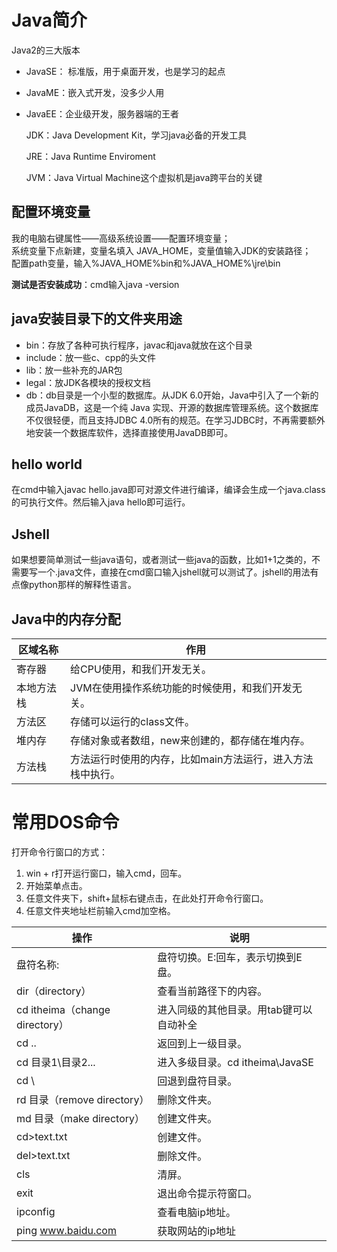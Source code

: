 # Java简介

Java2的三大版本

- JavaSE： 标准版，用于桌面开发，也是学习的起点

- JavaME：嵌入式开发，没多少人用

- JavaEE：企业级开发，服务器端的王者

  JDK：Java Development Kit，学习java必备的开发工具

  JRE：Java Runtime Enviroment

  JVM：Java Virtual Machine这个虚拟机是java跨平台的关键

## 配置环境变量

我的电脑右键属性——高级系统设置——配置环境变量；  
系统变量下点新建，变量名填入 JAVA_HOME，变量值输入JDK的安装路径；  
配置path变量，输入%JAVA_HOME%bin和%JAVA_HOME%\jre\bin

**测试是否安装成功**：cmd输入java -version

## java安装目录下的文件夹用途

- bin：存放了各种可执行程序，javac和java就放在这个目录
- include：放一些c、cpp的头文件
- lib：放一些补充的JAR包
- legal：放JDK各模块的授权文档
- db：db目录是一个小型的数据库。从JDK 6.0开始，Java中引入了一个新的成员JavaDB，这是一个纯 Java 实现、开源的数据库管理系统。这个数据库不仅很轻便，而且支持JDBC 4.0所有的规范。在学习JDBC时，不再需要额外地安装一个数据库软件，选择直接使用JavaDB即可。

## hello world

在cmd中输入javac hello.java即可对源文件进行编译，编译会生成一个java.class的可执行文件。然后输入java hello即可运行。

## Jshell

如果想要简单测试一些java语句，或者测试一些java的函数，比如1+1之类的，不需要写一个.java文件，直接在cmd窗口输入jshell就可以测试了。jshell的用法有点像python那样的解释性语言。

## Java中的内存分配

| 区域名称   | 作用                                                       |
| ---------- | ---------------------------------------------------------- |
| 寄存器     | 给CPU使用，和我们开发无关。                                |
| 本地方法栈 | JVM在使用操作系统功能的时候使用，和我们开发无关。          |
| 方法区     | 存储可以运行的class文件。                                  |
| 堆内存     | 存储对象或者数组，new来创建的，都存储在堆内存。            |
| 方法栈     | 方法运行时使用的内存，比如main方法运行，进入方法栈中执行。 |

# 常用DOS命令

打开命令行窗口的方式：

1. win + r打开运行窗口，输入cmd，回车。
2. 开始菜单点击。
3. 任意文件夹下，shift+鼠标右键点击，在此处打开命令行窗口。
4. 任意文件夹地址栏前输入cmd加空格。

| 操作                           | 说明                                    |
| ------------------------------ | --------------------------------------- |
| 盘符名称:                      | 盘符切换。E:回车，表示切换到E盘。       |
| dir（directory）               | 查看当前路径下的内容。                  |
| cd itheima（change directory） | 进入同级的其他目录。用tab键可以自动补全 |
| cd ..                          | 返回到上一级目录。                      |
| cd 目录1\目录2\...             | 进入多级目录。cd itheima\JavaSE         |
| cd \                           | 回退到盘符目录。                        |
| rd 目录（remove directory）    | 删除文件夹。                            |
| md 目录（make directory）      | 创建文件夹。                            |
| cd>text.txt                    | 创建文件。                              |
| del>text.txt                   | 删除文件。                              |
| cls                            | 清屏。                                  |
| exit                           | 退出命令提示符窗口。                    |
| ipconfig                       | 查看电脑ip地址。                        |
| ping www.baidu.com             | 获取网站的ip地址                        |
